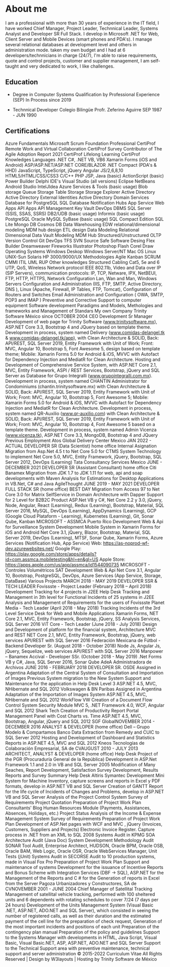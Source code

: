 # About me
I am a professional with more than 30 years of experience in the IT field, I have worked Chief Manager, Project Leader, Technnical Leader, Systems Analyst and Developer SR Full Stack. I develop in Microsoft .NET for Web, Client Server and Mobile Devices (smart phones and PDA's). I manage several relational databases at development level and others in administration mode. taken my own budget and I had at 6 developers/technnicians in charge (24/7), I'm able to raise requirements, quote and control projects, customer and supplier management, I am self-taught and very dedicated to work, I like challenges.
## Education
* Degree in Computer Systems
  Qualification by Professional Experience (SEP) In Process since 2019
  
* Technnical Developer
  Colegio Bilingüe Profr. Zeferino Aguirre SEP 1987 - JUN 1990

## Certifications
Azure Fundamentals Microsoft 
Scrum Foundation Professional CertiProf 
Remote Work and Virtual Collaboration CertiProf 
Survey Contributor of The Agile Adoption Report 2021 CertiProf 
Lifelong Learning CertiProf 
Knowledges
Languages
.NET C#, .NET VB, VB6
Xamarin Forms (iOS and Android)
ASP/ASP.NET/ASP.NET CORE/BLAZOR
.NET Compact (PDA's & HHD)
JavaScript, TypeScript, jQuery
Angular JS/2,6,8,10
HTML5/HTML/CSS/CSS3
C/C++
PHP
JSP, Java (basic)
ActionScript (basic)
Power Builder
Delphi
IDE's
Visual Studio (all versions)
Eclipse
NetBeans
Android Studio
IntelJIdea
Azure Services & Tools (basic usage)
Blob storage
Queue Storage
Table Storage
Storage Explorer
Active Directory
Active Directory External Identities
Active Directory Domain Services
Database for PostgreSQL
SQL Database
Notification Hubs
App Service
Web Apps
API Apps
API Management
Key Vault
DevOps
DBMS
SQL Server (SSIS, SSAS, SSRS)
DB2/UDB (basic usage)
Informix (basic usage)
PostgreSQL
Oracle
MySQL
SyBase (basic usage)
SQL Compact Edition
SQL Lite
Mongo DB
Cosmos DB
Data Warehousing
EDW relational/dimensional modeling
MDM hub design
ETL design
Data Modeling
Relational
Dimensional
Data Vault Modeling
MDM Hub
Structured/Unstructured
OLTP
Version Control
Git
DevOps
TFS
SVN
Source Safe
Software Desing
Flex Builder
Dreamweaver
Fireworks
Illustrator
Photoshop
Flash
Corel Draw
Operating Systems
Windows Deskop
Windows Server/NT
Mac OS
Linux
UNIX-Sun Solaris
HP 3000/9000/UX
Methodologies
Agile
Kanban
SCRUM
CMMI
ITIL
UML
RUP
Other knowledges
Structured Cabling Cat5, 5e and 6 UTP, QoS, Wireless Network protocol IEEE 802.11b, Video and Data over IP (SIP Servers), communication protocols: IP, TCP, Netware, IPX, NetBEUI, FTP, HTTP, HTTPS, Network Configuration Lan, Wan and Man, Windows Servers Configuration and Administration (IIS, FTP, SMTP, Active Directory, DNS ), Linux (Apache, Firewall, IP Tables, FTP, Tomcat), Configuration of Routers and Switches
Email Administration and Configuration ( OWA, SMTP, POP3 and IMAP )
Preventive and Corrective Support to computer equipment
Software development Paradigms and Models, Methologies and frameworks and Management of Standars
My own Company
Trinity Software México since OCTOBER 2004
CEO Development Sr Manager
Development of web page for Trinity Software (www.trinitysoftware.mx), ASP.NET Core 3.3, Bootstrap 4 and JQuery based on template theme.
Development in process, system named Delivery (www.comidas-delangel.tk & www.comidas-delangel.tk/app), with Clean Architecture & SOLID, Back: API/REST, SQL Server 2019, Entity Framework with Unit of Work; Front: MVC, Angular 10, Bootstrap 5, Font Awesome 5, design based on template theme; Mobile: Xamarin Forms 5.0 for Android & iOS, MVVC with Autofact for Dependency Injection and MediatR for Clean Architecture.
Hosting and Development of Comprehensive Service System, with ASP.NET Core 2.1, MVC, Entity Framework, ASPI / REST Services, Bootstrap, jQuery and SQL Server as Database for Grupo Integralli (www.grupointegralli.com.mx).
Development in process, system named CHANTIN Administrator for Condominiums (chantin.trinitysoftware.mx) with Clean Architecture & SOLID, Back: API/REST, SQL Server 2019, Entity Framework with Unit of Work; Front: MVC, Angular 10, Bootstrap 5, Font Awesome 5; Mobile: Xamarin Forms 5.0 for Android & iOS, MVVC with Autofact for Dependency Injection and MediatR for Clean Architecture.
Development in process, system named QR-Auxilio (www.qr-auxilio.com) with Clean Architecture & SOLID, Back: API/REST, SQL Server 2019, Entity Framework with Unit of Work; Front: MVC, Angular 10, Bootstrap 4, Font Awesome 5 based on a template theme.
Development in process, system named Admin Vicenza (www.vicenza.tk), ASP.NET Core 3.3, MongoDB, Bootstrap 4 and JQuery
Previous Employment
Atos Global Delivery Center Mexico JAN 2022 - ACTUAL
DEVELOPER SR (Data Scientist) home office
Internal Asignation
Migration from Asp.Net 4.5 t to Net Core 5.0 for CTMS System
Technology to implement Net Core 5.0, MVC, Entity Framework, jQuery, Bootstrap, SQL Server 2012, DevOps (Learning)
Tata Consultancy Services Mexico JUNE - DECEMBER 2021
DEVELOPER SR (Assistant Consultant) home office
Citi Banamex
Migration from JDK 1.7 to JDK 1.11 for web, api and soap developments with Maven
Analysis for Estimations for Desktop Applications in VB.Net, C# and Java
AgileThought JUNE 2019 - MAY 2021
DEVELOPER FULL STACK SR (home office)
BEST DAY
Migration from Access 97 to Net Core 3.0 for Matrix SelfService in Domain Architecture with Dapper
Support for 2 Level for B2B2C Product
ASP.Net VB y C#, Net Core 2.2 y 3.0, jQuery, Node, Angular, React (Learning), Redux (Learning), Bootstrap, Material, SQL Server 2016, MySQL, DevOps (Learning), AppDynamics (Learning), GCP (Google Cloud Plataform - Learning), Kubernetes (Learning), Git, Sonar Qube, Kanban
MICROSOFT - ASSMCA Puerto Rico
Development Web & Api for Surveillance System
Development Mobile System in Xamarin Forms for iOS and Android
Net Core 3.1, jQuery, Blazor, Bootstrap, Material, SQL Server 2019, DevOps (Learning), MTSF, Sonar Qube, Xamarin Forms, Azure Services (Notification Hub, App Service)
Web: https://as-noprod-wf-dev.azurewebsites.net/
Google Play: https://play.google.com/store/apps/details?id=com.assmca.mobiletesting&hl=en&gl=US
Apple Store: https://apps.apple.com/us/app/assmca/id1544090735
MICROSOFT - Controles Volumétricos SAT
Development Web & Api
Net Core 3.1, Angular 10, Bootstrap, PostgreSQL, DevOps, Azure Services (App Service, Storage, DataBase)
Various Projects MARCH 2018 - MAY 2019
DEVELOPER SSR & TECH LEADER
Fovissste - Project Leader (February 2018 – April 2018)
Development Tracking for 4 projects in J2EE
Help Desk Tracking and Management in 3th level for Functional Incidents of 25 systems in J2EE
Analysis and Management of Requirements for the users of Fovissste
Planet Media - Tech Leader (April 2018 - May 2018)
Tracking Incidents of the 3rd Level Service Desk for Web and Mobile Applications
Xamarin Forms, NET Core 2.1, MVC, Entity Framework, Bootstrap, jQuery, SS Analysis Services, SQL Server 2016
ViT Core - Tech Leader (June 2018 - July 2018)
Design and Development of platform for the financial system, Architecture MVC and REST
NET Core 2.1, MVC, Entity Framework, Bootstrap, jQuery, web services API/REST with SQL Server 2016
Federación Mexicana de Fútbol - Backend Developer Sr. (August 2018 - October 2018)
Node Js, Angular Js, jQuery, Sequelize, web services API/REST with SQL Server 2016
Manpower – Banamex Accival - Developer SSr. (October 2018 - May 2019)
.Net Forms VB y C#, Java, SQL Server 2016, Sonar Qube
AdeA Administradora de Archivos JUNE 2016 - FEBRUARY 2018
DEVELOPER SR.
OSDE Assigned in Argentina
Adaptation of the Central System of Consultation and Importation of Images
Previous System migration to the New System
Support and Maintenance for the application in Help Desk Level 3
ASP.NET 4.5, MVC, NHibernate and SQL 2012
Volkswagen & BN Paribas Assigned in Argentina
Adaptation of the Importation of Images System
ASP.NET 4.5, MVC, NHibernate and SQL 2012
WorkFlow VW
Creation of a Document Flow Control System
Security Module
MVC 5, .NET Framework 4.0, WCF, Angular and SQL 2012
Shark Tech
Creation of Productivity Report Portal
Management Panel with Cost Charts vs. Time
ASP.NET 4.5, MVC, Bootstrap, Angular, jQuery and SQL 2012
SGF GlobalNOVEMBER 2014 - DECEMBER 2016
ANALYST & DEVELOPER (home office)
Dell – Grupo Modelo & Compartamos Banco
Data Extraction from Remedy and CUIC to SQL Server 2012
Hosting and Development of Dashboard and Statistics Reports in ASP.NET 4.5, MVC and SQL 2012
Kneos Tecnologías de Colaboración Empresarial, SA de CVAUGUST 2010 - JULY 2013
ARCHITECT, ANALYST & DEVELOPER (home office)
Help Desk Project of the PGR (Procuraduría General de la República)
Development in ASP.Net Framework 1.1 and 2.0 in VB and SQL Server 2005
Modification of Many Seaches, Report Development, Satisfaction Survey Development, Results Reports and Survey Summary Help Desk Altiris Symantec
Development Mini System for Machine Inventory, capture screens and reports in Excel y PDF formats, develop in ASP.NET VB and SQL Server
Creation of GANTT Report for the life cycle of Incidents of Changes and Problems, develop in ASP.NET VB and SQL Server
Analysis of the Project Control System
Survey of Requirements
Project Quotation
Preparation of Project Work Plan
Consultants' Blog
Human Resources Module (Payments, Assistances, Absences, Holidays, etc.)
Project Status
Analysis of the Income & Expense Management System
Survey of Requirements
Preparation of Project Work Plan
Development of ASP.Net pages with WCF and MVC , jQuery (Invoices, Customers, Suppliers and Projects)
Electronic Invoice Register. Capture process in .NET from an XML to SQL 2008
Systems Audit in KPMG
SOA Architecture Audit (Java Doc)
System Development Methodology Audit
SONAR Tool Audit, Enterprise Architect, HUDSON, Oracle BPM, Oracle OSB, Oracle BAM, Web Logic, Oracle OSR, Oracle WebServices Manager, Unit Tests (jUnit)
Systems Audit in SECORSE
Audit to 10 production systems, made in Visual Fox Pro
Preparation of Project Work Plan
Support and maintenance of systems
Development for the issuance of Incentive Reports and Bonus Scheme with Integration Services (DBF -> SQL), ASP.NET for the Management of the Reports and C # for the Generation of reports in Excel from the Server
Pagoza Urbanizadores y Constructores, SA de CVNOVEMBER 2001 - JUNE 2004
Chief Manager of Satellital Tracking
Management of satellital vehicle tracking, performed with 100 sheltered units and 6 dependents with rotating schedules to cover 7/24 (7 days per 24 hours)
Development of the Units Management System (Visual Basic .NET, ASP.NET, ADO.NET and SQL Server), which consisted in seeing the number of registered calls, as well as their duration and the estimated payment of the cell line for the preparation of check request,
Generation of the most important incidents and positions of each unit
Preparation of the contingency plan manual
Preparation of the policy and guidelines
Support to the Systems Manager with developments in HTML, Java Script, Visual Basic, Visual Basic.NET, ASP, ASP.NET, ADO.NET and SQL Server
Support to the Technical Support area with preventive maintenance, technical support and server administration
© 2015-2022 Curriculum Vitae All Rights Reserved | Design by W3layouts | Hosting by Trinity Software de México
